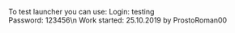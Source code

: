 To test launcher you can use:
Login: testing<br>
Password: 123456\n
Work started: 25.10.2019 by ProstoRoman00
